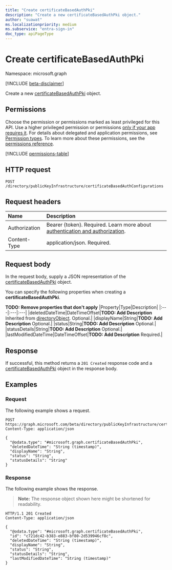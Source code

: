 ```yaml
---
title: "Create certificateBasedAuthPki"
description: "Create a new certificateBasedAuthPki object."
author: "suawat"
ms.localizationpriority: medium
ms.subservice: "entra-sign-in"
doc_type: apiPageType
---
```


# Create certificateBasedAuthPki

Namespace: microsoft.graph

[!INCLUDE [beta-disclaimer](../../includes/beta-disclaimer.md)]

Create a new [certificateBasedAuthPki](../resources/certificatebasedauthpki.md) object.

## Permissions

Choose the permission or permissions marked as least privileged for this API. Use a higher privileged permission or permissions [only if your app requires it](/graph/permissions-overview#best-practices-for-using-microsoft-graph-permissions). For details about delegated and application permissions, see [Permission types](/graph/permissions-overview#permission-types). To learn more about these permissions, see the [permissions reference](/graph/permissions-reference).

<!-- {
  "blockType": "permissions",
  "name": "publickeyinfrastructureroot-post-certificatebasedauthconfigurations-permissions"
}
-->
[!INCLUDE [permissions-table](../includes/permissions/publickeyinfrastructureroot-post-certificatebasedauthconfigurations-permissions.md)]

## HTTP request

<!-- {
  "blockType": "ignored"
}
-->
``` http
POST /directory/publicKeyInfrastructure/certificateBasedAuthConfigurations
```

## Request headers

|Name|Description|
|:---|:---|
|Authorization|Bearer {token}. Required. Learn more about [authentication and authorization](/graph/auth/auth-concepts).|
|Content-Type|application/json. Required.|

## Request body

In the request body, supply a JSON representation of the [certificateBasedAuthPki](../resources/certificatebasedauthpki.md) object.

You can specify the following properties when creating a **certificateBasedAuthPki**.

**TODO: Remove properties that don't apply**
|Property|Type|Description|
|:---|:---|:---|
|deletedDateTime|DateTimeOffset|**TODO: Add Description** Inherited from [directoryObject](../resources/directoryobject.md). Optional.|
|displayName|String|**TODO: Add Description** Optional.|
|status|String|**TODO: Add Description** Optional.|
|statusDetails|String|**TODO: Add Description** Optional.|
|lastModifiedDateTime|DateTimeOffset|**TODO: Add Description** Required.|



## Response

If successful, this method returns a `201 Created` response code and a [certificateBasedAuthPki](../resources/certificatebasedauthpki.md) object in the response body.

## Examples

### Request

The following example shows a request.
<!-- {
  "blockType": "request",
  "name": "create_certificatebasedauthpki_from_"
}
-->
``` http
POST https://graph.microsoft.com/beta/directory/publicKeyInfrastructure/certificateBasedAuthConfigurations
Content-Type: application/json

{
  "@odata.type": "#microsoft.graph.certificateBasedAuthPki",
  "deletedDateTime": "String (timestamp)",
  "displayName": "String",
  "status": "String",
  "statusDetails": "String"
}
```


### Response

The following example shows the response.
>**Note:** The response object shown here might be shortened for readability.
<!-- {
  "blockType": "response",
  "truncated": true,
  "@odata.type": "microsoft.graph.certificateBasedAuthPki"
}
-->
``` http
HTTP/1.1 201 Created
Content-Type: application/json

{
  "@odata.type": "#microsoft.graph.certificateBasedAuthPki",
  "id": "c721dc42-b383-e883-bf80-2d539946cf8c",
  "deletedDateTime": "String (timestamp)",
  "displayName": "String",
  "status": "String",
  "statusDetails": "String",
  "lastModifiedDateTime": "String (timestamp)"
}
```

